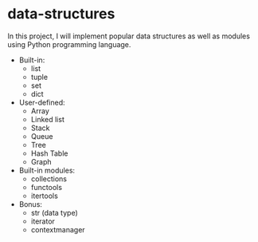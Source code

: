 # data-structures
In this project, I will implement popular data structures as well as modules using Python programming language.
+ Built-in:
	- list
	- tuple
	- set
	- dict
+ User-defined:
	- Array
	- Linked list
	- Stack
	- Queue
	- Tree
	- Hash Table
	- Graph
+ Built-in modules:
	- collections
	- functools
	- itertools
+ Bonus:
	- str (data type)
	- iterator
	- contextmanager